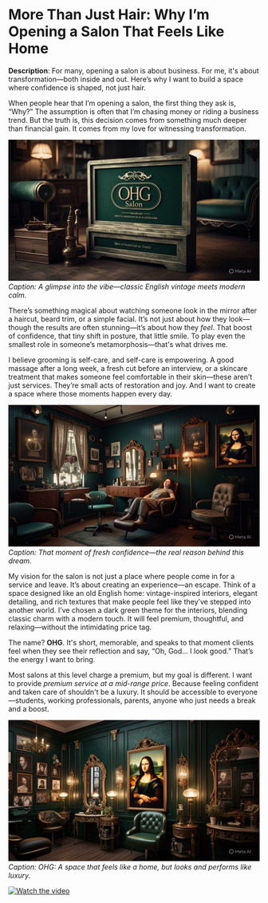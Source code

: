 # More Than Just Hair: Why I’m Opening a Salon That Feels Like Home

**Description**: For many, opening a salon is about business. For me, it's about transformation—both inside and out. Here’s why I want to build a space where confidence is shaped, not just hair.

When people hear that I’m opening a salon, the first thing they ask is, “Why?” The assumption is often that I’m chasing money or riding a business trend. But the truth is, this decision comes from something much deeper than financial gain. It comes from my love for witnessing transformation.

![Vintage salon interior with dark green theme and cozy lighting](/AQOFQAibhFqgKBg-LgifzI2HXrb5x9lCClw2ikmBAZaCCX_BZ3VYn5qJAfpxW_s4ZvXJwKCSZhW2MAp96Wxg6sQsVDTzmsQsbyEPhUT8ysBxTVmt1k_qr1oXNO9NQYFXjjMn6X4be_wxU1vRvoqBjYZLh1Icjg.jpeg)
*Caption: A glimpse into the vibe—classic English vintage meets modern calm.*

There’s something magical about watching someone look in the mirror after a haircut, beard trim, or a simple facial. It’s not just about how they look—though the results are often stunning—it’s about how they *feel*. That boost of confidence, that tiny shift in posture, that little smile. To play even the smallest role in someone’s metamorphosis—that's what drives me.

I believe grooming is self-care, and self-care is empowering. A good massage after a long week, a fresh cut before an interview, or a skincare treatment that makes someone feel comfortable in their skin—these aren’t just services. They’re small acts of restoration and joy. And I want to create a space where those moments happen every day.

![Person smiling at their reflection after grooming session](/AQOcgD8r6dFI0KJVPCCiE91nNihwoD1vmmfXGYTM3Dmt9BOqHPAv_5v48ANBSOp_Vx91fqOZikMf0e2xXo6-fPYQzV3Edt9G9SLDi9Wh0NP1CyrK3rRcUw9_VbELgORhvGhparDvx2xjb_Dhdf9wa7jcBdZ0lw.jpeg)
*Caption: That moment of fresh confidence—the real reason behind this dream.*

My vision for the salon is not just a place where people come in for a service and leave. It’s about creating an experience—an escape. Think of a space designed like an old English home: vintage-inspired interiors, elegant detailing, and rich textures that make people feel like they’ve stepped into another world. I’ve chosen a dark green theme for the interiors, blending classic charm with a modern touch. It will feel premium, thoughtful, and relaxing—without the intimidating price tag.

The name? **OHG**. It's short, memorable, and speaks to that moment clients feel when they see their reflection and say, “Oh, God… I look good.” That’s the energy I want to bring.

Most salons at this level charge a premium, but my goal is different. I want to provide *premium service at a mid-range price*. Because feeling confident and taken care of shouldn't be a luxury. It should be accessible to everyone—students, working professionals, parents, anyone who just needs a break and a boost.

![OHG Salon brand mockup with dark green theme and vintage vibe](/aaa.jpeg)
*Caption: OHG: A space that feels like a home, but looks and performs like luxury.*


[![Watch the video](images/demo-preview.png)](/Fox.mp4)
